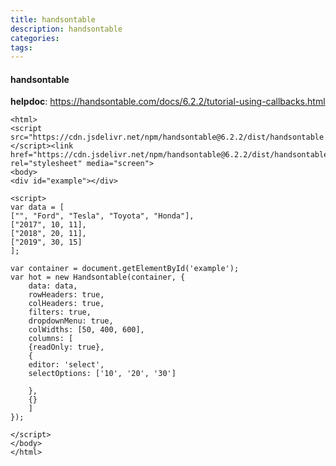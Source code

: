 ```yaml
---
title: handsontable
description: handsontable
categories:
tags:
---
```


#### handsontable ####
   
**helpdoc**:
    https://handsontable.com/docs/6.2.2/tutorial-using-callbacks.html

    <html>
	<script src="https://cdn.jsdelivr.net/npm/handsontable@6.2.2/dist/handsontable.full.min.js"></script><link href="https://cdn.jsdelivr.net/npm/handsontable@6.2.2/dist/handsontable.full.min.css" rel="stylesheet" media="screen">
	<body>
	<div id="example"></div>

	<script>
	var data = [
  	["", "Ford", "Tesla", "Toyota", "Honda"],
 	["2017", 10, 11],
  	["2018", 20, 11],
  	["2019", 30, 15]
	];

	var container = document.getElementById('example');
	var hot = new Handsontable(container, {
  		data: data,
 	 	rowHeaders: true,
  		colHeaders: true,
  		filters: true,
 		dropdownMenu: true,
  		colWidths: [50, 400, 600],
  		columns: [
   		{readOnly: true},
    	{
      	editor: 'select',
      	selectOptions: ['10', '20', '30']
	  
    	},
    	{}
  		]
	});

	</script>
	</body>
	</html>